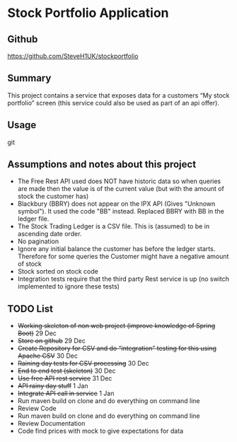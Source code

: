 # Stock Portfolio Application


## Github 
https://github.com/SteveH1UK/stockportfolio

## Summary

This project contains a service that exposes data for a customers “My stock portfolio” screen (this service could also be used as part of an api offer).


## Usage
git


## Assumptions and notes about this project
* The Free Rest API used does NOT have historic data so when queries are made then the value is of the current value (but with the amount of stock the customer has)
* Blackbury (BBRY) does not appear on the IPX API (Gives "Unknown symbol"). It used the code "BB" instead. Replaced BBRY with BB in the ledger file. 
* The Stock Trading Ledger is a CSV file. This is (assumed) to be in ascending date order.
* No pagination
* Ignore any initial balance the customer has before the ledger starts. Therefore for some queries the Customer might have a negative amount of stock
* Stock sorted on stock code
* Integration tests require that the third party Rest service is up (no switch implemented to ignore these tests)



## TODO List

* ~~Working skeleton of non web project (improve knowledge of Spring Boot)~~  29 Dec
* ~~Store on github~~ 29 Dec
* ~~Create Repository for CSV and do “integration” testing for this using Apache CSV~~ 30 Dec
* ~~Raining day tests for CSV processing~~ 30 Dec
* ~~End to end test (skeleton)~~ 30 Dec
* ~~Use free API rest service~~ 31 Dec
* ~~API rainy day stuff~~ 1 Jan
* ~~Integrate API call in service~~ 1 Jan
* Run maven build on clone and do everything on command line 
* Review Code
* Run maven build on clone and do everything on command line
* Review Documentation
* Code find prices with mock to give expectations for data